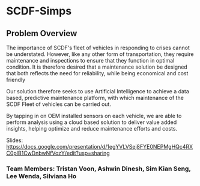 # SCDF-Simps

## Problem Overview
The importance of SCDF's fleet of vehicles in responding to crises cannot be understated. However, like any other form of transportation, they require maintenance and inspections to ensure that they function in optimal condition. It is therefore desired that a maintenance solution be designed that both reflects the need for reliability, while being economical and cost friendly

Our solution therefore seeks to use Artificial Intelligence to achieve a data based, predictive maintenance platform, with which maintenance of the SCDF Fleet of vehicles can be carried out.

By tapping in on OEM installed sensors on each vehicle, we are able to perform analysis using a cloud based solution to deliver value added insights, helping optimize and reduce maintenance efforts and costs.

Slides:
https://docs.google.com/presentation/d/1egYVLVSej8FYE0NEPMgHQc4RXC0plB1CwDnbwNfVozY/edit?usp=sharing

### Team Members: Tristan Voon, Ashwin Dinesh, Sim Kian Seng, Lee Wenda, Silviana Ho
